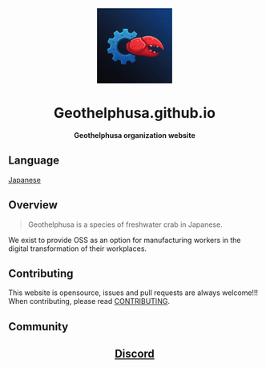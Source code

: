 <div align="center">
  <a href="https://geothelphusa.github.io/" target="_blank"><img src="https://raw.githubusercontent.com/Geothelphusa/geothelphusa.github.io/refs/heads/main/static/Geothelphusa.jpeg" width="150" /></a>

  <h1>Geothelphusa.github.io</h1>

  <p>
    <strong>Geothelphusa organization website</strong>
  </p>
</div>

## Language
[Japanese](./README_ja.md)

## Overview

> Geothelphusa is a species of freshwater crab in Japanese.  
  
We exist to provide OSS as an option for manufacturing workers in the digital transformation of their workplaces.

## Contributing
This website is opensource, issues and pull requests are always welcome!!!  
When contributing, please read [CONTRIBUTING](./CONTRIBUTING.md).


## Community
<h2 align="center">
<a href="https://t.co/3MOoY380LY"> Discord <a>
</h2>